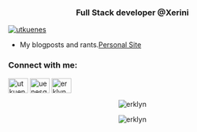 <h3 align="center">Full Stack developer @Xerini</h3>

<p align="left"> <a href="https://twitter.com/utkuenes" target="blank"><img src="https://img.shields.io/twitter/follow/utkuenes?logo=twitter&style=for-the-badge" alt="utkuenes" /></a> </p>


- My blogposts and rants.[Personal Site](https://utkuenes.space)



<h3 align="left">Connect with me:</h3>
<p align="left">
<a href="https://twitter.com/utkuenes" target="blank"><img align="center" src="https://raw.githubusercontent.com/rahuldkjain/github-profile-readme-generator/master/src/images/icons/Social/twitter.svg" alt="utkuenes" height="30" width="40" /></a>
<a href="https://linkedin.com/in/uenesgursel" target="blank"><img align="center" src="https://raw.githubusercontent.com/rahuldkjain/github-profile-readme-generator/master/src/images/icons/Social/linked-in-alt.svg" alt="uenesgursel" height="30" width="40" /></a>
<a href="https://www.youtube.com/channel/UCjMAtFl39YQqwg_9LgoA4ww" target="blank"><img align="center" src="https://raw.githubusercontent.com/rahuldkjain/github-profile-readme-generator/master/src/images/icons/Social/youtube.svg" alt="erklyn" height="30" width="40" /></a>
</p>


<p align="center"><img align="center" src="https://github-readme-stats.vercel.app/api/top-langs?username=erklyn&show_icons=true&locale=en&layout=compact" alt="erklyn" /></p>
<p align="center"><img align="center" src="https://github-readme-streak-stats.herokuapp.com/?user=erklyn&" alt="erklyn" /></p>
